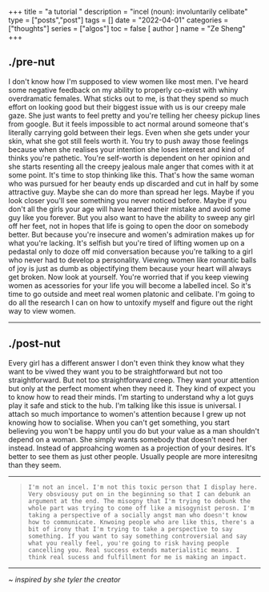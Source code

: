 +++
title = "a tutorial "
description = "incel (noun): involuntarily celibate"
type = ["posts","post"]
tags = []
date = "2022-04-01"
categories = ["thoughts"]
series = ["algos"]
toc = false
[ author ]
  name = "Ze Sheng"
+++
## ./pre-nut 
I don't know how I'm supposed to view women like most men. I've heard some negative feedback on my ability to properly co-exist with whiny overdramatic females. What sticks out to me, is that they spend so much effort on looking good but their biggest issue with us is our creepy male gaze. She just wants to feel pretty and you're telling her cheesy pickup lines from google. But it feels impossible to act normal around someone that's literally carrying gold between their legs. Even when she gets under your skin, what she got still feels worth it. You try to push away those feelings because when she realises your intention she loses interest and kind of thinks you're pathetic. You're self-worth is dependent on her opinion and she starts resenting all the creepy jealous male anger that comes with it at some point. It's time to stop thinking like this. That's how the same woman who was pursued for her beauty ends up discarded and cut in half by some attractive guy. Maybe she can do more than spread her legs. Maybe if you look closer you'll see something you never noticed before. Maybe if you don't all the girls your age will have learned their mistake and avoid some guy like you forever. But you also want to have the ability to sweep any girl off her feet, not in hopes that life is going to open the door on somebody better. But because you're insecure and women's admiration makes up for what you're lacking. It's selfish but you're tired of lifting women up on a pedastal only to doze off mid conversation because you're talking to a girl who never had to develop a personality. Viewing women like romantic balls of joy is just as dumb as objectifying them because your heart will always get broken. Now look at yourself. You're worried that if you keep viewing women as acessories for your life you will become a labelled incel. So it's time to go outside and meet real women platonic and celibate. I'm going to do all the research I can on how to untoxify myself and figure out the right way to view women. 

---
## ./post-nut

Every girl has a different answer I don't even think they know what they want to be viwed they want you to be straightforward but not too straightforward. But not too straightforward creep. They want your attention but only at the perfect moment when they need it. They kind of expect you to know how to read their minds. I'm starting to understand why a lot guys play it safe and stick to the hub. I'm talking like this issue is universal. I attach so much importance to women's attention because I grew up not knowing how to socialise. When you can't get something, you start believing you won't be happy until you do but your value as a man shouldn't depend on a woman. She simply wants somebody that doesn't need her instead. Instead of approahcing women as a projection of your desires. It's better to see them as just other people. Usually people are more interesitng than they seem. 

--- 
> ```I'm not an incel. I'm not this toxic person that I display here. Very obsviousy put on in the beginning so that I can debunk an argument at the end. The misogny that I'm trying to debunk the whole part was trying to come off like a misogynist perosn. I'm taking a perspective of a socially angst man who doesn't know how to communicate. Knwoing people who are like this, there's a bit of irony that I'm trying to take a perspective to say something. If you want to say something controversial and say what you really feel, you're going to risk having people cancelling you. Real success extends materialistic means. I think real sucess and fulfillment for me is making an impact. ```

---
*~ inspired by she tyler the creator*

